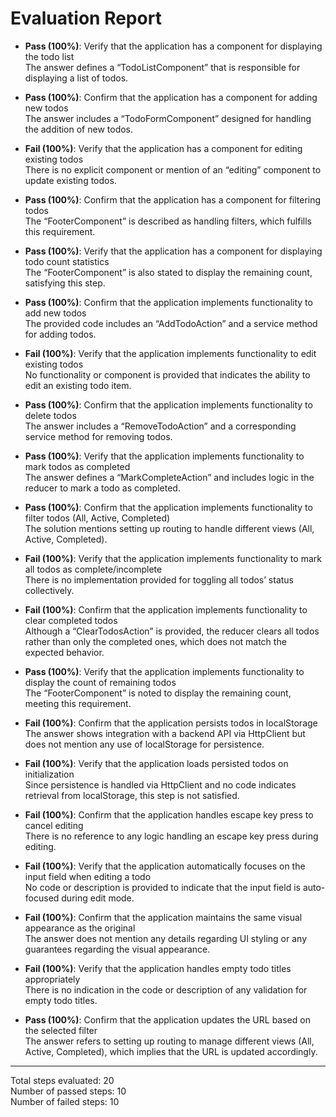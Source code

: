 # Evaluation Report

- **Pass (100%)**: Verify that the application has a component for displaying the todo list  
  The answer defines a “TodoListComponent” that is responsible for displaying a list of todos.

- **Pass (100%)**: Confirm that the application has a component for adding new todos  
  The answer includes a “TodoFormComponent” designed for handling the addition of new todos.

- **Fail (100%)**: Verify that the application has a component for editing existing todos  
  There is no explicit component or mention of an “editing” component to update existing todos.

- **Pass (100%)**: Confirm that the application has a component for filtering todos  
  The “FooterComponent” is described as handling filters, which fulfills this requirement.

- **Pass (100%)**: Verify that the application has a component for displaying todo count statistics  
  The “FooterComponent” is also stated to display the remaining count, satisfying this step.

- **Pass (100%)**: Confirm that the application implements functionality to add new todos  
  The provided code includes an “AddTodoAction” and a service method for adding todos.

- **Fail (100%)**: Verify that the application implements functionality to edit existing todos  
  No functionality or component is provided that indicates the ability to edit an existing todo item.

- **Pass (100%)**: Confirm that the application implements functionality to delete todos  
  The answer includes a “RemoveTodoAction” and a corresponding service method for removing todos.

- **Pass (100%)**: Verify that the application implements functionality to mark todos as completed  
  The answer defines a “MarkCompleteAction” and includes logic in the reducer to mark a todo as completed.

- **Pass (100%)**: Confirm that the application implements functionality to filter todos (All, Active, Completed)  
  The solution mentions setting up routing to handle different views (All, Active, Completed).

- **Fail (100%)**: Verify that the application implements functionality to mark all todos as complete/incomplete  
  There is no implementation provided for toggling all todos’ status collectively.

- **Fail (100%)**: Confirm that the application implements functionality to clear completed todos  
  Although a “ClearTodosAction” is provided, the reducer clears all todos rather than only the completed ones, which does not match the expected behavior.

- **Pass (100%)**: Verify that the application implements functionality to display the count of remaining todos  
  The “FooterComponent” is noted to display the remaining count, meeting this requirement.

- **Fail (100%)**: Confirm that the application persists todos in localStorage  
  The answer shows integration with a backend API via HttpClient but does not mention any use of localStorage for persistence.

- **Fail (100%)**: Verify that the application loads persisted todos on initialization  
  Since persistence is handled via HttpClient and no code indicates retrieval from localStorage, this step is not satisfied.

- **Fail (100%)**: Confirm that the application handles escape key press to cancel editing  
  There is no reference to any logic handling an escape key press during editing.

- **Fail (100%)**: Verify that the application automatically focuses on the input field when editing a todo  
  No code or description is provided to indicate that the input field is auto-focused during edit mode.

- **Fail (100%)**: Confirm that the application maintains the same visual appearance as the original  
  The answer does not mention any details regarding UI styling or any guarantees regarding the visual appearance.

- **Fail (100%)**: Verify that the application handles empty todo titles appropriately  
  There is no indication in the code or description of any validation for empty todo titles.

- **Pass (100%)**: Confirm that the application updates the URL based on the selected filter  
  The answer refers to setting up routing to manage different views (All, Active, Completed), which implies that the URL is updated accordingly.

---

Total steps evaluated: 20  
Number of passed steps: 10  
Number of failed steps: 10